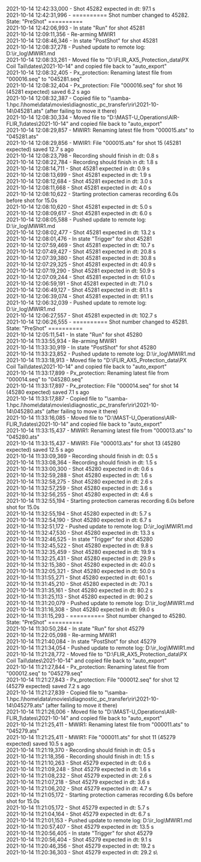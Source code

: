2021-10-14 12:42:33,000 - Shot 45282 expected in dt: 97.1 s\
2021-10-14 12:42:31,996 - ========== Shot number changed to 45282. State: "PreShot" ==========\
2021-10-14 12:42:06,993 - In state "Run" for shot 45281\
2021-10-14 12:09:11,356 - Re-arming MWIR1\
2021-10-14 12:08:46,346 - In state "PostShot" for shot 45281\
2021-10-14 12:08:37,278 - Pushed update to remote log: D:\ir_log\MWIR1.md\
2021-10-14 12:08:33,261 - Moved file to "D:\FLIR_AX5_Protection_data\PX Coil Tail\dates\2021-10-14" and copied file back to "auto_export"\
2021-10-14 12:08:32,405 - Px_protection: Renaming latest file from "000016.seq" to "045281.seq"\
2021-10-14 12:08:32,404 - Px_protection: File "000016.seq" for shot 16 (45281 expected) saved 6.2 s ago\
2021-10-14 12:08:32,387 - Copied file to "\\samba-1.hpc.l\home\data\movies\diagnostic_pc_transfer\rir\2021-10-14\045281.ats" (after failing to move it there)\
2021-10-14 12:08:30,334 - Moved file to "D:\MAST-U_Operations\AIR-FLIR_1\dates\2021-10-14" and copied file back to "auto_export"\
2021-10-14 12:08:29,857 - MWIR1: Renaming latest file from "000015.ats" to "045281.ats"\
2021-10-14 12:08:29,856 - MWIR1: File "000015.ats" for shot 15 (45281 expected) saved 12.7 s ago\
2021-10-14 12:08:23,798 - Recording should finish in dt: 0.8 s\
2021-10-14 12:08:22,784 - Recording should finish in dt: 1.8 s\
2021-10-14 12:08:14,711 - Shot 45281 expected in dt: 0.9 s\
2021-10-14 12:08:13,699 - Shot 45281 expected in dt: 1.9 s\
2021-10-14 12:08:12,684 - Shot 45281 expected in dt: 3.0 s\
2021-10-14 12:08:11,668 - Shot 45281 expected in dt: 4.0 s\
2021-10-14 12:08:10,622 - Starting protection cameras recording 6.0s before shot for 15.0s\
2021-10-14 12:08:10,620 - Shot 45281 expected in dt: 5.0 s\
2021-10-14 12:08:09,617 - Shot 45281 expected in dt: 6.0 s\
2021-10-14 12:08:05,588 - Pushed update to remote log: D:\ir_log\MWIR1.md\
2021-10-14 12:08:02,477 - Shot 45281 expected in dt: 13.2 s\
2021-10-14 12:08:01,476 - In state "Trigger" for shot 45281\
2021-10-14 12:07:59,469 - Shot 45281 expected in dt: 10.7 s\
2021-10-14 12:07:49,427 - Shot 45281 expected in dt: 20.8 s\
2021-10-14 12:07:39,380 - Shot 45281 expected in dt: 30.8 s\
2021-10-14 12:07:29,325 - Shot 45281 expected in dt: 40.9 s\
2021-10-14 12:07:19,290 - Shot 45281 expected in dt: 50.9 s\
2021-10-14 12:07:09,244 - Shot 45281 expected in dt: 61.0 s\
2021-10-14 12:06:59,191 - Shot 45281 expected in dt: 71.0 s\
2021-10-14 12:06:49,127 - Shot 45281 expected in dt: 81.1 s\
2021-10-14 12:06:39,074 - Shot 45281 expected in dt: 91.1 s\
2021-10-14 12:06:32,039 - Pushed update to remote log: D:\ir_log\MWIR1.md\
2021-10-14 12:06:27,557 - Shot 45281 expected in dt: 102.7 s\
2021-10-14 12:06:26,555 - ========== Shot number changed to 45281. State: "PreShot" ==========\
2021-10-14 12:05:11,541 - In state "Run" for shot 45280\
2021-10-14 11:33:55,934 - Re-arming MWIR1\
2021-10-14 11:33:30,919 - In state "PostShot" for shot 45280\
2021-10-14 11:33:23,852 - Pushed update to remote log: D:\ir_log\MWIR1.md\
2021-10-14 11:33:18,913 - Moved file to "D:\FLIR_AX5_Protection_data\PX Coil Tail\dates\2021-10-14" and copied file back to "auto_export"\
2021-10-14 11:33:17,899 - Px_protection: Renaming latest file from "000014.seq" to "045280.seq"\
2021-10-14 11:33:17,897 - Px_protection: File "000014.seq" for shot 14 (45280 expected) saved 7.1 s ago\
2021-10-14 11:33:17,887 - Copied file to "\\samba-1.hpc.l\home\data\movies\diagnostic_pc_transfer\rir\2021-10-14\045280.ats" (after failing to move it there)\
2021-10-14 11:33:16,085 - Moved file to "D:\MAST-U_Operations\AIR-FLIR_1\dates\2021-10-14" and copied file back to "auto_export"\
2021-10-14 11:33:15,437 - MWIR1: Renaming latest file from "000013.ats" to "045280.ats"\
2021-10-14 11:33:15,437 - MWIR1: File "000013.ats" for shot 13 (45280 expected) saved 12.5 s ago\
2021-10-14 11:33:09,369 - Recording should finish in dt: 0.5 s\
2021-10-14 11:33:08,364 - Recording should finish in dt: 1.5 s\
2021-10-14 11:33:00,300 - Shot 45280 expected in dt: 0.6 s\
2021-10-14 11:32:59,288 - Shot 45280 expected in dt: 1.6 s\
2021-10-14 11:32:58,275 - Shot 45280 expected in dt: 2.6 s\
2021-10-14 11:32:57,259 - Shot 45280 expected in dt: 3.6 s\
2021-10-14 11:32:56,255 - Shot 45280 expected in dt: 4.6 s\
2021-10-14 11:32:55,194 - Starting protection cameras recording 6.0s before shot for 15.0s\
2021-10-14 11:32:55,194 - Shot 45280 expected in dt: 5.7 s\
2021-10-14 11:32:54,190 - Shot 45280 expected in dt: 6.7 s\
2021-10-14 11:32:51,172 - Pushed update to remote log: D:\ir_log\MWIR1.md\
2021-10-14 11:32:47,530 - Shot 45280 expected in dt: 13.3 s\
2021-10-14 11:32:46,525 - In state "Trigger" for shot 45280\
2021-10-14 11:32:45,522 - Shot 45280 expected in dt: 9.8 s\
2021-10-14 11:32:35,459 - Shot 45280 expected in dt: 19.9 s\
2021-10-14 11:32:25,431 - Shot 45280 expected in dt: 29.9 s\
2021-10-14 11:32:15,380 - Shot 45280 expected in dt: 40.0 s\
2021-10-14 11:32:05,321 - Shot 45280 expected in dt: 50.0 s\
2021-10-14 11:31:55,271 - Shot 45280 expected in dt: 60.1 s\
2021-10-14 11:31:45,210 - Shot 45280 expected in dt: 70.1 s\
2021-10-14 11:31:35,161 - Shot 45280 expected in dt: 80.2 s\
2021-10-14 11:31:25,113 - Shot 45280 expected in dt: 90.2 s\
2021-10-14 11:31:20,079 - Pushed update to remote log: D:\ir_log\MWIR1.md\
2021-10-14 11:31:16,308 - Shot 45280 expected in dt: 99.0 s\
2021-10-14 11:31:15,293 - ========== Shot number changed to 45280. State: "PreShot" ==========\
2021-10-14 11:30:50,284 - In state "Run" for shot 45279\
2021-10-14 11:22:05,098 - Re-arming MWIR1\
2021-10-14 11:21:40,084 - In state "PostShot" for shot 45279\
2021-10-14 11:21:34,054 - Pushed update to remote log: D:\ir_log\MWIR1.md\
2021-10-14 11:21:28,772 - Moved file to "D:\FLIR_AX5_Protection_data\PX Coil Tail\dates\2021-10-14" and copied file back to "auto_export"\
2021-10-14 11:21:27,844 - Px_protection: Renaming latest file from "000012.seq" to "045279.seq"\
2021-10-14 11:21:27,843 - Px_protection: File "000012.seq" for shot 12 (45279 expected) saved 7.2 s ago\
2021-10-14 11:21:27,839 - Copied file to "\\samba-1.hpc.l\home\data\movies\diagnostic_pc_transfer\rir\2021-10-14\045279.ats" (after failing to move it there)\
2021-10-14 11:21:26,006 - Moved file to "D:\MAST-U_Operations\AIR-FLIR_1\dates\2021-10-14" and copied file back to "auto_export"\
2021-10-14 11:21:25,411 - MWIR1: Renaming latest file from "000011.ats" to "045279.ats"\
2021-10-14 11:21:25,411 - MWIR1: File "000011.ats" for shot 11 (45279 expected) saved 10.5 s ago\
2021-10-14 11:21:19,370 - Recording should finish in dt: 0.5 s\
2021-10-14 11:21:18,356 - Recording should finish in dt: 1.5 s\
2021-10-14 11:21:10,263 - Shot 45279 expected in dt: 0.6 s\
2021-10-14 11:21:09,248 - Shot 45279 expected in dt: 1.6 s\
2021-10-14 11:21:08,232 - Shot 45279 expected in dt: 2.6 s\
2021-10-14 11:21:07,218 - Shot 45279 expected in dt: 3.6 s\
2021-10-14 11:21:06,202 - Shot 45279 expected in dt: 4.7 s\
2021-10-14 11:21:05,172 - Starting protection cameras recording 6.0s before shot for 15.0s\
2021-10-14 11:21:05,172 - Shot 45279 expected in dt: 5.7 s\
2021-10-14 11:21:04,164 - Shot 45279 expected in dt: 6.7 s\
2021-10-14 11:21:01,153 - Pushed update to remote log: D:\ir_log\MWIR1.md\
2021-10-14 11:20:57,407 - Shot 45279 expected in dt: 13.5 s\
2021-10-14 11:20:56,405 - In state "Trigger" for shot 45279\
2021-10-14 11:20:56,404 - Shot 45279 expected in dt: 9.1 s\
2021-10-14 11:20:46,356 - Shot 45279 expected in dt: 19.2 s\
2021-10-14 11:20:36,303 - Shot 45279 expected in dt: 29.2 s\
